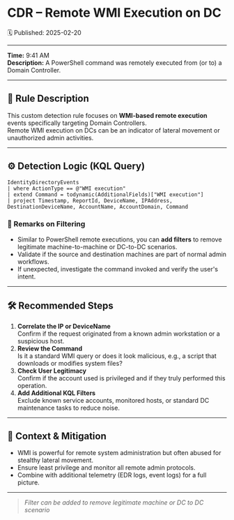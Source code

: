 # CDR – Remote WMI Execution on DC
🗓️ Published: 2025-02-20

---

**Time:** 9:41 AM  
**Description:** A PowerShell command was remotely executed from (or to) a Domain Controller.

---

## 💍 Rule Description

This custom detection rule focuses on **WMI-based remote execution** events specifically targeting Domain Controllers.  
Remote WMI execution on DCs can be an indicator of lateral movement or unauthorized admin activities.

---

## ⚙️ Detection Logic (KQL Query)

```kusto
IdentityDirectoryEvents
| where ActionType == @"WMI execution"
| extend Command = todynamic(AdditionalFields)["WMI execution"]
| project Timestamp, ReportId, DeviceName, IPAddress, DestinationDeviceName, AccountName, AccountDomain, Command
```

### 🔖 Remarks on Filtering
- Similar to PowerShell remote executions, you can **add filters** to remove legitimate machine-to-machine or DC-to-DC scenarios.
- Validate if the source and destination machines are part of normal admin workflows.
- If unexpected, investigate the command invoked and verify the user's intent.

---

## 🛠️ Recommended Steps

1. **Correlate the IP or DeviceName**  
   Confirm if the request originated from a known admin workstation or a suspicious host.
2. **Review the Command**  
   Is it a standard WMI query or does it look malicious, e.g., a script that downloads or modifies system files?
3. **Check User Legitimacy**  
   Confirm if the account used is privileged and if they truly performed this operation.
4. **Add Additional KQL Filters**  
   Exclude known service accounts, monitored hosts, or standard DC maintenance tasks to reduce noise.

---

## 🧩 Context & Mitigation

- WMI is powerful for remote system administration but often abused for stealthy lateral movement.
- Ensure least privilege and monitor all remote admin protocols. 
- Combine with additional telemetry (EDR logs, event logs) for a full picture.

---

> *Filter can be added to remove legitimate machine or DC to DC scenario*

